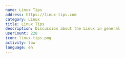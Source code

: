 ```yaml
---
name: Linux Tips
address: https://linux-tips.com
category: Linux
title: Linux Tips
description: Discussion about the Linux in general
userCount: 228
icon: linux-tips.png
activity: low
language: en
---
```

